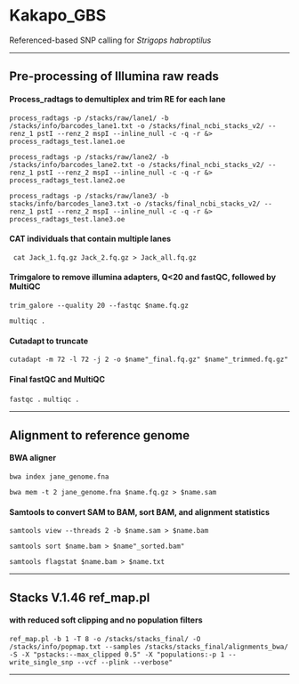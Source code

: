 # Kakapo_GBS
Referenced-based SNP calling for *Strigops habroptilus*

***

## Pre-processing of Illumina raw reads

#### Process_radtags to demultiplex and trim RE for each lane 

`process_radtags -p /stacks/raw/lane1/ -b /stacks/info/barcodes_lane1.txt -o /stacks/final_ncbi_stacks_v2/ --renz_1 pstI --renz_2 mspI --inline_null -c -q -r &> process_radtags_test.lane1.oe `

`process_radtags -p /stacks/raw/lane2/ -b /stacks/info/barcodes_lane2.txt -o /stacks/final_ncbi_stacks_v2/ --renz_1 pstI --renz_2 mspI --inline_null -c -q -r &> process_radtags_test.lane2.oe `

`process_radtags -p /stacks/raw/lane3/ -b stacks/info/barcodes_lane3.txt -o /stacks/final_ncbi_stacks_v2/ --renz_1 pstI --renz_2 mspI --inline_null -c -q -r &> process_radtags_test.lane3.oe `


#### CAT individuals that contain multiple lanes

` cat Jack_1.fq.gz Jack_2.fq.gz > Jack_all.fq.gz`


#### Trimgalore to remove illumina adapters, Q<20 and fastQC, followed by MultiQC

`trim_galore --quality 20 --fastqc $name.fq.gz`

`multiqc .`


#### Cutadapt to truncate

`cutadapt -m 72 -l 72 -j 2 -o $name"_final.fq.gz" $name"_trimmed.fq.gz"`


#### Final fastQC and MultiQC
`fastqc .`
`multiqc .`

***

## Alignment to reference genome

#### BWA aligner

`bwa index jane_genome.fna`

`bwa mem -t 2 jane_genome.fna $name.fq.gz > $name.sam`

#### Samtools to convert SAM to BAM, sort BAM, and alignment statistics

`samtools view --threads 2 -b $name.sam > $name.bam`

`samtools sort $name.bam > $name"_sorted.bam"`

`samtools flagstat $name.bam > $name.txt`

***

## Stacks V.1.46 ref_map.pl

#### with reduced soft clipping and no population filters

`ref_map.pl -b 1 -T 8 -o /stacks/stacks_final/ -O /stacks/info/popmap.txt --samples /stacks/stacks_final/alignments_bwa/ -S -X "pstacks:--max_clipped 0.5" -X "populations:-p 1 --write_single_snp --vcf --plink --verbose"`

***
